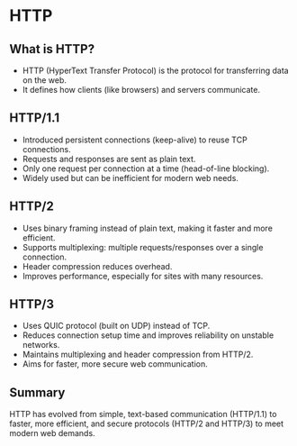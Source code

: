 # HTTP

## What is HTTP?

- HTTP (HyperText Transfer Protocol) is the protocol for transferring data on the web.
- It defines how clients (like browsers) and servers communicate.

## HTTP/1.1

- Introduced persistent connections (keep-alive) to reuse TCP connections.
- Requests and responses are sent as plain text.
- Only one request per connection at a time (head-of-line blocking).
- Widely used but can be inefficient for modern web needs.

## HTTP/2

- Uses binary framing instead of plain text, making it faster and more efficient.
- Supports multiplexing: multiple requests/responses over a single connection.
- Header compression reduces overhead.
- Improves performance, especially for sites with many resources.

## HTTP/3

- Uses QUIC protocol (built on UDP) instead of TCP.
- Reduces connection setup time and improves reliability on unstable networks.
- Maintains multiplexing and header compression from HTTP/2.
- Aims for faster, more secure web communication.

## Summary

HTTP has evolved from simple, text-based communication (HTTP/1.1) to faster, more efficient, and secure protocols (HTTP/2 and HTTP/3) to meet modern web demands.
